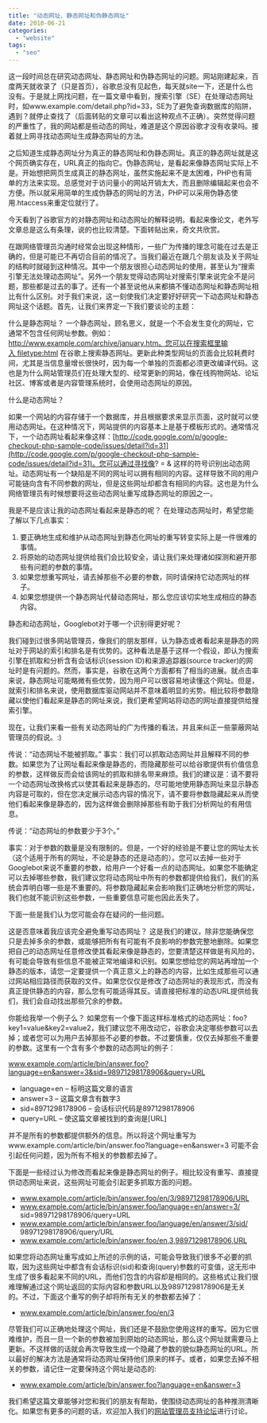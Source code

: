 ```yaml
---
title: "动态网址、静态网址和伪静态网址"
date: 2010-06-21
categories: 
  - "website"
tags: 
  - "seo"
---
```


这一段时间总在研究动态网址、静态网址和伪静态网址的问题。网站刚建起来，百度两天就收录了（只是首页），谷歌总没有见起色，每天就site一下，还是什么也没有。于是就上网找问题，在一篇文章中看到，搜索引擎（SE）在处理动态网址时，如www.example.com/detail.php?id=33，SE为了避免查询数据库的陷阱，遇到？就停止查找了（后面转贴的文章可以看出这种观点不正确）。突然觉得问题的严重性了，我的网站都是些动态的网址，难道是这个原因谷歌才没有收录吗。接着就上网寻找动态网址生成静态网址的方法。

之后知道生成静态网址分为真正的静态网址和伪静态网址。真正的静态网址就是这个网页确实存在，URL真正的指向它。伪静态网址，是看起来像静态网址实际上不是。开始想把网页生成真正的静态网址，虽然实施起来不是太困难，PHP也有简单的方法来实现。总感觉对于访问量小的网站开销太大，而且删除编辑起来也会不方便。所以就采用简单的生成伪静态的网址的方法，PHP可以采用伪静态使用.htaccess来重定位就行了。

今天看到了谷歌官方的对静态网址和动态网址的解释说明。看起来像论文，老外写文章总是这么有条理，说的也比较清楚。下面转贴出来，奇文共欣赏。

在跟网络管理员沟通时经常会出现这种情形，一些广为传播的理念可能在过去是正确的，但是可能已不再切合目前的情况了。当我们最近在跟几个朋友谈及关于网址的结构时就碰到这种情况。其中一个朋友很担心动态网址的使用，甚至认为“搜索引擎无法处理动态网址”。另外一个朋友觉得动态网址对搜索引擎来说完全不是问题，那些都是过去的事了。还有一个甚至说他从来都搞不懂动态网址和静态网址相比有什么区别。对于我们来说，这一刻使我们决定要好好研究一下动态网址和静态网址这个话题。首先，让我们来界定一下我们要谈论的主题：

什么是静态网址？ 一个静态网址，顾名思义，就是一个不会发生变化的网址，它通常不包含任何网址参数。例如：http://www.example.com/archive/january.htm。您可以在搜索框里输入 filetype:html 在谷歌上搜索静态网址。更新此种类型网址的页面会比较耗费时间，尤其是当信息量增长很快时，因为每一个单独的页面都必须更改编译代码。这也是为什么网站管理员们在处理大型的、经常更新的网站，像在线购物网站、论坛社区、博客或者是内容管理系统时，会使用动态网址的原因。

什么是动态网址？

如果一个网站的内容存储于一个数据库，并且根据要求来显示页面，这时就可以使用动态网址。在这种情况下，网站提供的内容基本上是基于模板形式的。通常情况下，一个动态网址看起来像这样：[http://code.google.com/p/google-checkout-php-sample-code/issues/detail?id=31](http://code.google.com/p/google-checkout-php-sample-code/issues/detail?id=31)。您可以通过寻找像? = & 这样的符号识别出动态网址。动态网址有一个缺陷是不同的网址可以拥有相同的内容。这样导致不同的用户可能链向含有不同参数的网址，但是这些网址却都含有相同的内容。这也是为什么网络管理员有时候想要将这些动态网址重写成静态网址的原因之一。

我是不是应该让我的动态网址看起来是静态的呢？ 在处理动态网址时，希望您能了解以下几点事实：

1. 要正确地生成和维护从动态网址到静态化网址的重写转变实际上是一件很难的事情。
2. 将原始的动态网址提供给我们会比较安全，请让我们来处理诸如探测和避开那些有问题的参数的事情。
3. 如果您想重写网址，请去掉那些不必要的参数，同时请保持它动态网址的样子。
4. 如果您想提供一个静态网址代替动态网址，那么您应该切实地生成相应的静态内容。

静态和动态网址，Googlebot对于哪一个识别得更好呢？

我们碰到过很多网站管理员，像我们的朋友那样，认为静态或者看起来是静态的网址对于网站的索引和排名是有优势的。这种看法是基于这样一个假设，即认为搜索引擎在抓取和分析含有会话标识(session ID)和来源追踪器(source tracker)的网址时是有问题的。然而，事实是，谷歌在这两个方面都有了相当的进展。就点击率来说，静态网址可能略微有些优势，因为用户可以很容易地读懂这个网址。但是，就索引和排名来说，使用数据库驱动网站并不意味着明显的劣势。相比较将参数隐藏以使他们看起来是静态的网址来说，我们更希望网站将动态的网址直接提供给搜索引擎。

现在，让我们来看一些有关动态网址的广为传播的看法，并且来纠正一些蒙蔽网站管理员的假说。:)

传说：“动态网址不能被抓取。” 事实：我们可以抓取动态网址并且解释不同的参数。如果您为了让网址看起来像是静态的，而隐藏那些可以给谷歌提供有价值信息的参数，这样做反而会给该网址的抓取和排名带来麻烦。我们的建议是：请不要将一个动态网址改换格式以使其看起来是静态的。尽可能地使用静态网址来显示静态内容是可取的，但在您决定展示动态内容的情况下，请不要将参数隐藏起来从而使他们看起来像是静态的，因为这样做会删除掉那些有助于我们分析网址的有用信息。

传说：“动态网址的参数要少于3个。”

事实：对于参数的数量是没有限制的。但是，一个好的经验是不要让您的网址太长（这个适用于所有的网址，不论是静态的还是动态的）。您可以去掉一些对于Googlebot来说不重要的参数，给用户一个好看一点的动态网址。如果您不能确定可以去掉哪些参数，我们建议您将动态网址中所有的参数都提供给我们，我们的系统会弄明白哪一些是不重要的。将参数隐藏起来会影响我们正确地分析您的网址，我们也就不能识别这些参数，一些重要信息可能也因此丢失了。

下面一些是我们认为您可能会存在疑问的一些问题。

这是否意味着我应该完全避免重写动态网址？ 这是我们的建议，除非您能确保您只是去掉多余的参数，或能够把所有有可能有不良影响的参数完整地删除。如果您把自己的动态网址任意修改使其看起来像是静态的，您要清楚这样做是有风险的，有可能会导致有些信息不能被正常地编译和识别。如果您想给您的网站再增加一个静态的版本，请您一定要提供一个真正意义上的静态的内容，比如生成那些可以通过网站相应路径而获取的文件。如果您仅仅是修改了动态网址的表现形式，而没有真正提供静态的内容，那么您有可能适得其反。请直接把标准的动态URL提供给我们，我们会自动找出那些冗余的参数。

你能给我举一个例子么？ 如果您有一个像下面这样标准格式的动态网址：foo?key1=value&key2=value2，我们建议您不用改动它，谷歌会决定哪些参数可以去掉；或者您可以为用户去掉那些不必要的参数。不过要慎重，仅仅去掉那些不重要的参数。这里有一个含有多个参数的动态网址的例子：

www.example.com/article/bin/answer.foo?language=en&answer=3&sid=98971298178906&query=URL

- language=en – 标明这篇文章的语言
- answer=3 – 这篇文章含有数字3
- sid=8971298178906 – 会话标识代码是8971298178906
- query=URL – 使这篇文章被找到的查询是\[URL\]

并不是所有的参数都提供额外的信息。所以将这个网址重写为www.example.com/article/bin/answer.foo?language=en&answer=3 可能不会引起任何问题，因为所有不相关的参数都去掉了。

下面是一些经过认为修改而看起来像是静态网址的例子。相比较没有重写、直接提供动态网址来说，这些网址可能会引起更多抓取方面的问题。

- www.example.com/article/bin/answer.foo/en/3/98971298178906/URL
- www.example.com/article/bin/answer.foo/language=en/answer=3/ sid=98971298178906/query=URL
- www.example.com/article/bin/answer.foo/language/en/answer/3/sid/ 98971298178906/query/URL
- www.example.com/article/bin/answer.foo/en,3,98971298178906,URL

如果您将动态网址重写成如上所述的示例的话，可能会导致我们很多不必要的抓取，因为这些网址中都含有会话标识(sid)和查询(query)参数的可变值，这无形中生成了很多看起来不同的URL，而他们包含的内容却是相同的。这些格式让我们很难理解通过这个网址返回的实际内容和参数URL以及98971298178906是无关的。不过，下面这个重写的例子却将所有无关的参数都去掉了：

- www.example.com/article/bin/answer.foo/en/3

尽管我们可以正确地处理这个网址，我们还是不鼓励您使用这样的重写。因为它很难维护，而且一旦一个新的参数被加到原始的动态网址，那么这个网址就需要马上更新。不这样做的话就会再次导致生成一个隐藏了参数的貌似静态网址的URL。所以最好的解决方法是通常将动态网址保持他们原来的样子。或者，如果您去掉不相关的参数，请记住一定要保持这个网址是动态的:

- www.example.com/article/bin/answer.foo?language=en&answer=3

我们希望这篇文章能够对您和我们的朋友有帮助，使围绕动态网址的各种推测清晰化。如果您有更多的问题的话，欢迎加入我们的[网站管理员支持论坛](http://groups.google.com/group/google_webmaster_help-zh-CN)进行讨论。

